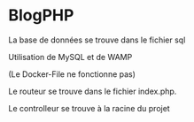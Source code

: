# BlogPHP

La base de données se trouve dans le fichier sql

Utilisation de MySQL et de WAMP

(Le Docker-File ne fonctionne pas)

Le routeur se trouve dans le fichier index.php.

Le controlleur se trouve à la racine du projet
